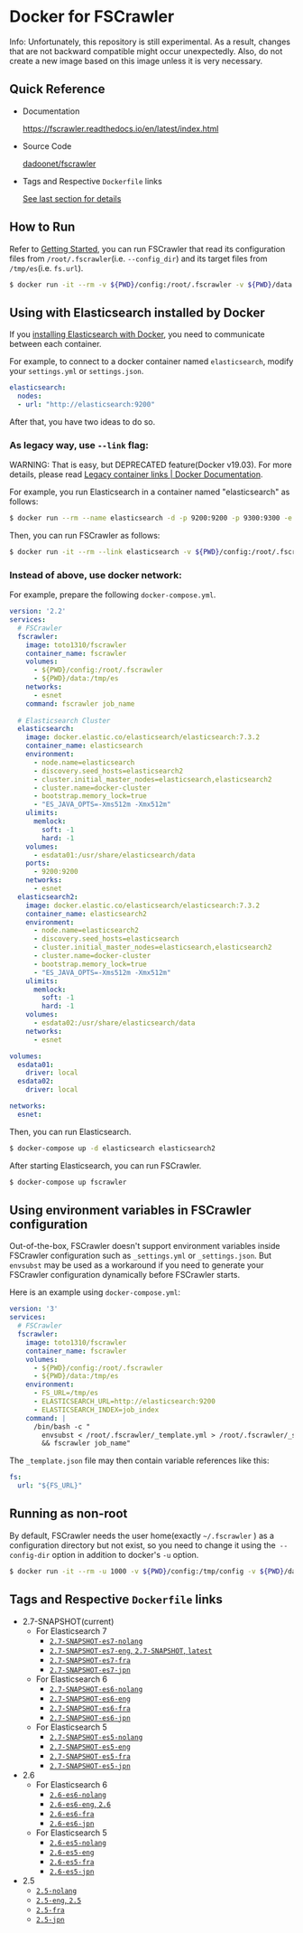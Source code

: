 # Docker for FSCrawler

Info: Unfortunately, this repository is still experimental. As a result, changes that are not backward compatible might occur unexpectedly. Also, do not create a new image based on this image unless it is very necessary.

## Quick Reference

- Documentation

    https://fscrawler.readthedocs.io/en/latest/index.html

- Source Code

    [dadoonet/fscrawler](https://github.com/dadoonet/fscrawler)

- Tags and Respective `Dockerfile` links

    [See last section for details](#tags-and-respective-dockerfile-links)

## How to Run

Refer to [Getting Started](https://fscrawler.readthedocs.io/en/latest/user/getting_started.html), you can run FSCrawler that read its configuration files from `/root/.fscrawler`(i.e. `--config_dir`) and its target files from `/tmp/es`(i.e. `fs.url`).

```sh
$ docker run -it --rm -v ${PWD}/config:/root/.fscrawler -v ${PWD}/data:/tmp/es:ro toto1310/fscrawler fscrawler job_name
```

## Using with Elasticsearch installed by Docker

If you [installing Elasticsearch with Docker](https://www.elastic.co/guide/en/elasticsearch/reference/current/docker.html), you need to communicate between each container.

For example, to connect to a docker container named `elasticsearch`, modify your `settings.yml` or `settings.json`.

```yml
elasticsearch:
  nodes:
  - url: "http://elasticsearch:9200"
```

After that, you have two ideas to do so. 

### As legacy way, use `--link` flag:

WARNING: That is easy, but DEPRECATED feature(Docker v19.03). For more details, please read [Legacy container links | Docker Documentation](https://docs.docker.com/network/links/).

For example, you run Elasticsearch in a container named "elasticsearch" as follows:

```sh
$ docker run --rm --name elasticsearch -d -p 9200:9200 -p 9300:9300 -e "discovery.type=single-node" docker.elastic.co/elasticsearch/elasticsearch:7.3.2
```

Then, you can run FSCrawler as follows:

```sh
$ docker run -it --rm --link elasticsearch -v ${PWD}/config:/root/.fscrawler -v ${PWD}/data:/tmp/es:ro toto1310/fscrawler fscrawler job_name
```

### Instead of above, use docker network:

For example, prepare the following `docker-compose.yml`.

```yml
version: '2.2'
services:
  # FSCrawler 
  fscrawler:
    image: toto1310/fscrawler
    container_name: fscrawler
    volumes:
      - ${PWD}/config:/root/.fscrawler
      - ${PWD}/data:/tmp/es
    networks: 
      - esnet
    command: fscrawler job_name
    
  # Elasticsearch Cluster
  elasticsearch:
    image: docker.elastic.co/elasticsearch/elasticsearch:7.3.2
    container_name: elasticsearch
    environment:
      - node.name=elasticsearch
      - discovery.seed_hosts=elasticsearch2
      - cluster.initial_master_nodes=elasticsearch,elasticsearch2
      - cluster.name=docker-cluster
      - bootstrap.memory_lock=true
      - "ES_JAVA_OPTS=-Xms512m -Xmx512m"
    ulimits:
      memlock:
        soft: -1
        hard: -1
    volumes:
      - esdata01:/usr/share/elasticsearch/data
    ports:
      - 9200:9200
    networks:
      - esnet
  elasticsearch2:
    image: docker.elastic.co/elasticsearch/elasticsearch:7.3.2
    container_name: elasticsearch2
    environment:
      - node.name=elasticsearch2
      - discovery.seed_hosts=elasticsearch
      - cluster.initial_master_nodes=elasticsearch,elasticsearch2
      - cluster.name=docker-cluster
      - bootstrap.memory_lock=true
      - "ES_JAVA_OPTS=-Xms512m -Xmx512m"
    ulimits:
      memlock:
        soft: -1
        hard: -1
    volumes:
      - esdata02:/usr/share/elasticsearch/data
    networks:
      - esnet

volumes:
  esdata01:
    driver: local
  esdata02:
    driver: local

networks:
  esnet:
```

Then, you can run Elasticsearch.

```sh
$ docker-compose up -d elasticsearch elasticsearch2
```

After starting Elasticsearch, you can run FSCrawler.

```sh
$ docker-compose up fscrawler
```

## Using environment variables in FSCrawler configuration

Out-of-the-box, FSCrawler doesn't support environment variables inside  FSCrawler configuration such as `_settings.yml` or `_settings.json`. But `envsubst` may be used as a workaround if you need to generate your FSCrawler configuration dynamically before FSCrawler starts.

Here is an example using `docker-compose.yml`:

```yml
version: '3'
services:
  # FSCrawler 
  fscrawler:
    image: toto1310/fscrawler
    container_name: fscrawler
    volumes:
      - ${PWD}/config:/root/.fscrawler
      - ${PWD}/data:/tmp/es
    environment:
      - FS_URL=/tmp/es
      - ELASTICSEARCH_URL=http://elasticsearch:9200
      - ELASTICSEARCH_INDEX=job_index
    command: |
      /bin/bash -c "
        envsubst < /root/.fscrawler/_template.yml > /root/.fscrawler/_settings.yml \
        && fscrawler job_name"
```

The `_template.json` file may then contain variable references like this:

```yml
fs:
  url: "${FS_URL}"
```

## Running as non-root

By default, FSCrawler needs the user home(exactly `~/.fscrawler` ) as a configuration directory but not exist, so you need to change it using the` --config-dir` option in addition to docker's `-u` option.

```sh
$ docker run -it --rm -u 1000 -v ${PWD}/config:/tmp/config -v ${PWD}/data:/tmp/es:ro toto1310/fscrawler fscrawler --config_dir /tmp/config job_name
```

## Tags and Respective `Dockerfile` links

- 2.7-SNAPSHOT(current)
    - For Elasticsearch 7
      - [`2.7-SNAPSHOT-es7-nolang`](https://github.com/toto1310/fscrawler/blob/dockerfile-2.7/docker/es7/Dockerfile)
      - [`2.7-SNAPSHOT-es7-eng`, `2.7-SNAPSHOT`, `latest`](https://github.com/toto1310/fscrawler/blob/dockerfile-2.7/docker/es7/eng/Dockerfile)
      - [`2.7-SNAPSHOT-es7-fra`](https://github.com/toto1310/fscrawler/blob/dockerfile-2.7/docker/es7/fra/Dockerfile)
      - [`2.7-SNAPSHOT-es7-jpn`](https://github.com/toto1310/fscrawler/blob/dockerfile-2.7/docker/es7/jpn/Dockerfile)
    - For Elasticsearch 6
      - [`2.7-SNAPSHOT-es6-nolang`](https://github.com/toto1310/fscrawler/blob/dockerfile-2.7/docker/es6/Dockerfile)
      - [`2.7-SNAPSHOT-es6-eng`](https://github.com/toto1310/fscrawler/blob/dockerfile-2.7/docker/es6/eng/Dockerfile)
      - [`2.7-SNAPSHOT-es6-fra`](https://github.com/toto1310/fscrawler/blob/dockerfile-2.7/docker/es6/fra/Dockerfile)
      - [`2.7-SNAPSHOT-es6-jpn`](https://github.com/toto1310/fscrawler/blob/dockerfile-2.7/docker/es6/jpn/Dockerfile)
    - For Elasticsearch 5
      - [`2.7-SNAPSHOT-es5-nolang`](https://github.com/toto1310/fscrawler/blob/dockerfile-2.7/docker/es5/Dockerfile)
      - [`2.7-SNAPSHOT-es5-eng`](https://github.com/toto1310/fscrawler/blob/dockerfile-2.7/docker/es5/eng/Dockerfile)
      - [`2.7-SNAPSHOT-es5-fra`](https://github.com/toto1310/fscrawler/blob/dockerfile-2.7/docker/es5/fra/Dockerfile)
      - [`2.7-SNAPSHOT-es5-jpn`](https://github.com/toto1310/fscrawler/blob/dockerfile-2.7/docker/es5/jpn/Dockerfile)
- 2.6
    - For Elasticsearch 6
      - [`2.6-es6-nolang`](https://github.com/toto1310/fscrawler/blob/dockerfile-2.6/docker/es6/Dockerfile)
      - [`2.6-es6-eng`, `2.6`](https://github.com/toto1310/fscrawler/blob/dockerfile-2.6/docker/es6/eng/Dockerfile)
      - [`2.6-es6-fra`](https://github.com/toto1310/fscrawler/blob/dockerfile-2.6/docker/es6/fra/Dockerfile)
      - [`2.6-es6-jpn`](https://github.com/toto1310/fscrawler/blob/dockerfile-2.6/docker/es6/jpn/Dockerfile)
    - For Elasticsearch 5
      - [`2.6-es5-nolang`](https://github.com/toto1310/fscrawler/blob/dockerfile-2.6/docker/es5/Dockerfile)
      - [`2.6-es5-eng`](https://github.com/toto1310/fscrawler/blob/dockerfile-2.6/docker/es5/eng/Dockerfile)
      - [`2.6-es5-fra`](https://github.com/toto1310/fscrawler/blob/dockerfile-2.6/docker/es5/fra/Dockerfile)
      - [`2.6-es5-jpn`](https://github.com/toto1310/fscrawler/blob/dockerfile-2.6/docker/es5/jpn/Dockerfile)
- 2.5
    - [`2.5-nolang`](https://github.com/toto1310/fscrawler/blob/dockerfile-2.5/docker/Dockerfile)
    - [`2.5-eng`, `2.5`](https://github.com/toto1310/fscrawler/blob/dockerfile-2.5/docker/eng/Dockerfile)
    - [`2.5-fra`](https://github.com/toto1310/fscrawler/blob/dockerfile-2.5/docker/fra/Dockerfile)
    - [`2.5-jpn`](https://github.com/toto1310/fscrawler/blob/dockerfile-2.5/docker/jpn/Dockerfile)
